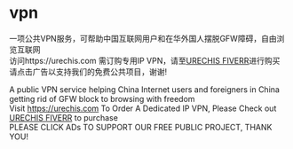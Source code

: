 # vpn
一项公共VPN服务，可帮助中国互联网用户和在华外国人摆脱GFW障碍，自由浏览互联网<br>
访问https://urechis.com 需订购专用IP VPN，请至<a href="https://www.fiverr.com/share/plGDAR" target="_blank" rel="noopener noreferrer">URECHIS FIVERR</a>进行购买 <br>
请点击广告以支持我们的免费公共项目，谢谢!

A public VPN service helping China Internet users and foreigners in China getting rid of GFW block to browsing with freedom<br>
Visit https://urechis.com To Order A Dedicated IP VPN, Please Check out <a href="https://www.fiverr.com/share/plGDAR" target="_blank" rel="noopener noreferrer">URECHIS FIVERR</a> to purchase<br>
PLEASE CLICK ADs TO SUPPORT OUR FREE PUBLIC PROJECT, THANK YOU!

